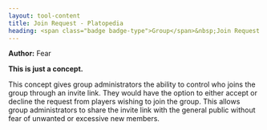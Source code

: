 ```yaml
---
layout: tool-content
title: Join Request - Platopedia
heading: <span class="badge badge-type">Group</span>&nbsp;Join Request
---
```


<div class="linebreak"></div>

**Author:** Fear

**This is just a concept.**

This concept gives group administrators the ability to control who joins the group through an invite link. They would have the option to either accept or decline the request from players wishing to join the group. This allows group administrators to share the invite link with the general public without fear of unwanted or excessive new members.

<div class="linebreak"></div>

<div class="content-image" data-url="/docs/assets/images/concepts/joinrequest.png" data-width="600px" data-label=""></div>

<div class="linebreak"></div>
